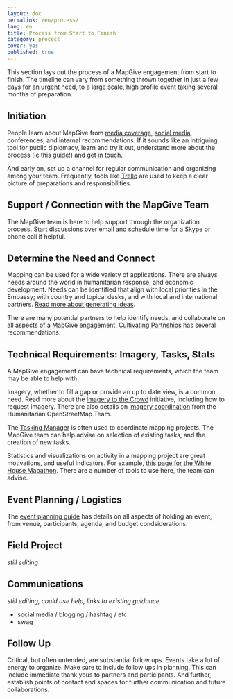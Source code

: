 ```yaml
---
layout: doc
permalink: /en/process/
lang: en
title: Process from Start to Finish
category: process
cover: yes
published: true
---
```


This section lays out the process of a MapGive engagement from start to finish. The timeline can vary from something thrown together in just a few days for an urgent need, to a large scale, high profile event taking several months of preparation.

## Initiation

People learn about MapGive from [media coverage](http://mapgive.state.gov/mapgive-in-the-news/), [social media](https://twitter.com/mapgive), conferences, and internal recommendations. If it sounds like an intriguing tool for public diplomacy, learn and try it out, understand more about the process (ie this guide!) and [get in touch]({{site.baseurl}}/en/resources/contact/).

And early on, set up a channel for regular communication and organizing among your team. Frequently, tools like [Trello](https://trello.com/) are used to keep a clear picture of preparations and responsibilities.

## Support / Connection with the MapGive Team

The MapGive team is here to help support through the organization process. Start discussions over email and schedule time for a Skype or phone call if helpful.

## Determine the Need and Connect

Mapping can be used for a wide variety of applications. There are always needs around the world in humanitarian response, and economic development. Needs can be identified that align with local priorities in the Embassy; with country and topical desks, and with local and international partners. [Read more about generating ideas]({{site.baseurl}}/en/process/ideas/).

There are many potential partners to help identify needs, and collaborate on all aspects of a MapGive engagement. [Cultivating Partnships](/en/process/partners) has several recommendations.

## Technical Requirements: Imagery, Tasks, Stats

A MapGive engagement can have technical requirements, which the team may be able to help with.

Imagery, whether to fill a gap or provide an up to date view, is a common need. Read more about the [Imagery to the Crowd](http://mapgive.state.gov/ittc/) initiative, including how to request imagery. There are also details on [imagery coordination](http://wiki.openstreetmap.org/wiki/HOT_activation#Imagery_Coordination) from the Humanitarian OpenStreetMap Team.

The [Tasking Manager](http://mapgive.state.gov/learn-to-map/#step-3) is often used to coordinate mapping projects. The MapGive team can help advise on selection of existing tasks, and the creation of new tasks.

Statistics and visualizations on activity in a mapping project are great motivations, and useful indicators. For example, [this page for the White House Mapathon](http://mapgive.state.gov/whmapathon/results/). There are a number of tools to use here, the team can advise.

## Event Planning / Logistics

The [event planning guide]({{site.baseurl}}/en/process/event-planning/) has details on all aspects of holding an event, from venue, participants, agenda, and budget condsiderations.

## Field Project

_still editing_

## Communications

_still editing, could use help, links to existing guidance_

* social media / blogging / hashtag / etc
* swag

## Follow Up

Critical, but often untended, are substantial follow ups. Events take a lot of energy to organize. Make sure to include follow ups in planning. This can include immediate thank yous to partners and participants. And further, establish points of contact and spaces for further communication and future collaborations.


